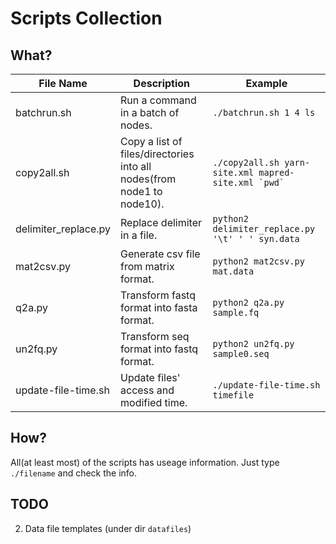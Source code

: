 # Scripts Collection

## What?

| File Name | Description | Example |
| ------ | ------ | ------ |
| batchrun.sh | Run a command in a batch of nodes. | ```./batchrun.sh 1 4 ls``` |
| copy2all.sh | Copy a list of files/directories into all nodes(from node1 to node10). | ```./copy2all.sh yarn-site.xml mapred-site.xml `pwd` ``` |
| delimiter_replace.py | Replace delimiter in a file. | ```python2 delimiter_replace.py '\t' ' ' syn.data``` |
| mat2csv.py | Generate csv file from matrix format. | ```python2 mat2csv.py mat.data``` |
| q2a.py | Transform fastq format into fasta format. | ```python2 q2a.py sample.fq``` |
| un2fq.py | Transform seq format into fastq format. | ```python2 un2fq.py sample0.seq``` |
| update-file-time.sh | Update files' access and modified time. | ```./update-file-time.sh timefile``` |


## How?

All(at least most) of the scripts has useage information. Just type ```./filename``` and check the info.

## TODO

2. Data file templates (under dir ```datafiles```)